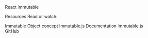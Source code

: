 React Immutable

Resources
Read or watch:

Immutable Object concept
Immutable.js Documentation
Immutable.js GitHub
